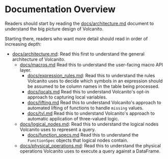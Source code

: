 # Documentation Overview

Readers should start by reading the
[docs/architecture.md](docs/architecture.md]) document to understand the big
picture design of Volcanito.

Starting there, readers who want more detail should read in order of increasing
depth:

* [docs/architecture.md](docs/architecture.md]): Read this first to understand
    the general architecture of Volcanito.
    * [docs/macros.md](docs/macros.md) Read this to understand the user-facing
        macro API layer.
        * [docs/expression_rules.md](docs/expression_rules.md): Read this to
        understand the rules Volcanito uses to decide which symbols in an
        expression should be assumed to be column names in the table being
        processed.
        * [docs/locals.md](docs/locals.md) Read this to understand Volcanito's
        opt-in approach to capturing local variables.
        * [docs/lifting.md](docs/lifting.md) Read this to understand Volcanito's
        approach to automated lifting of functions to handle `missing` values.
        * [docs/tvl.md](docs/tvl.md) Read this to understand Volcanito's
        approach to automatic application of three-valued logic.
    * [docs/logical_nodes.md](docs/logical_nodes.md): Read this to understand
    the logical nodes Volcanito uses to represent a query.
        * [docs/function_specs.md](docs/function_specs.md) Read this to
            understand the `FunctionSpec` objects that logical nodes contain.
    * [docs/physical_operations.md](docs/physical_operations.md): Read this to
    understand the physical operations Volcanito uses to execute a query against
    a DataFrame.
